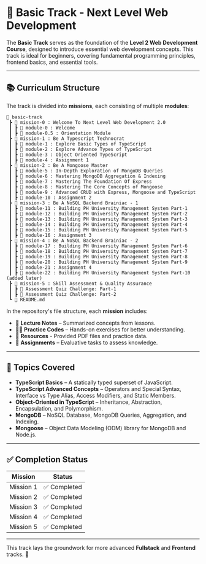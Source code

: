 # 🏁 Basic Track - Next Level Web Development

The **Basic Track** serves as the foundation of the **Level 2 Web Development Course**, designed to introduce essential web development concepts. This track is ideal for beginners, covering fundamental programming principles, frontend basics, and essential tools.

---

## 📚 Curriculum Structure

The track is divided into **missions**, each consisting of multiple **modules**:

```text
📂 basic-track
 ┣ 📂 mission-0 : Welcome To Next Level Web Development 2.0
 ┃ ┣ 📂 module-0 : Welcome
 ┃ ┣ 📂 module-0.5 : Orientation Module
 ┣ 📂 mission-1 : Be A Typescript Technocrat
 ┃ ┣ 📂 module-1 : Explore Basic Types of TypeScript
 ┃ ┣ 📂 module-2 : Explore Advance Types of TypeScript
 ┃ ┣ 📂 module-3 : Object Oriented TypeScript
 ┃ ┣ 📂 module-4 : Assignment 1
 ┣ 📂 mission-2 : Be A Mongoose Master
 ┃ ┣ 📂 module-5 : In-Depth Exploration of MongoDB Queries
 ┃ ┣ 📂 module-6 : Mastering MongoDB Aggregation & Indexing
 ┃ ┣ 📂 module-7 : Mastering The Foundation Of Express
 ┃ ┣ 📂 module-8 : Mastering The Core Concepts of Mongoose
 ┃ ┣ 📂 module-9 : Advanced CRUD with Express, Mongoose and TypeScript
 ┃ ┣ 📂 module-10 : Assignment 2
 ┣ 📂 mission-3 : Be A NoSQL Backend Brainiac - 1
 ┃ ┣ 📂 module-11 : Building PH University Management System Part-1
 ┃ ┣ 📂 module-12 : Building PH University Management System Part-2
 ┃ ┣ 📂 module-13 : Building PH University Management System Part-3
 ┃ ┣ 📂 module-14 : Building PH University Management System Part-4
 ┃ ┣ 📂 module-15 : Building PH University Management System Part-5
 ┃ ┣ 📂 module-16 : Assignment 3
 ┣ 📂 mission-4 : Be A NoSQL Backend Brainiac - 2
 ┃ ┣ 📂 module-17 : Building PH University Management System Part-6
 ┃ ┣ 📂 module-18 : Building PH University Management System Part-7
 ┃ ┣ 📂 module-19 : Building PH University Management System Part-8
 ┃ ┣ 📂 module-20 : Building PH University Management System Part-9
 ┃ ┣ 📂 module-21 : Assignment 4
 ┃ ┣ 📂 module-22 : Building PH University Management System Part-10 (added later)
 ┣ 📂 mission-5 : Skill Assessment & Quality Assurance
 ┃ ┣ 📝 Assessment Quiz Challenge: Part-1
 ┃ ┣ 📝 Assessment Quiz Challenge: Part-2
 ┗ 📜 README.md
```

In the repository's file structure, each **mission** includes:

- 📌 **Lecture Notes** – Summarized concepts from lessons.
- 🧑‍💻 **Practice Codes** – Hands-on exercises for better understanding.
- 📄 **Resources** - Provided PDF files and practice data.
- 📝 **Assignments** – Evaluative tasks to assess knowledge.

---

## 🎯 Topics Covered

- **TypeScript Basics** – A statically typed superset of JavaScript.
- **TypeScript Advanced Concepts** – Operators and Special Syntax, Interface vs Type Alias, Access Modifiers, and Static Members.
- **Object-Oriented in TypeScript** – Inheritance, Abstraction, Encapsulation, and Polymorphism.
- **MongoDB** – NoSQL Database, MongoDB Queries, Aggregation, and Indexing.
- **Mongoose** – Object Data Modeling (ODM) library for MongoDB and Node.js.

---

## ✅ Completion Status

| Mission   | Status         |
| --------- | -------------- |
| Mission 1 | ✅ Completed   |
| Mission 2 | ✅ Completed   |
| Mission 3 | ✅ Completed   |
| Mission 4 | ✅ Completed   |
| Mission 5 | ✅ Completed   |

---

This track lays the groundwork for more advanced **Fullstack** and **Frontend** tracks. 🚀
